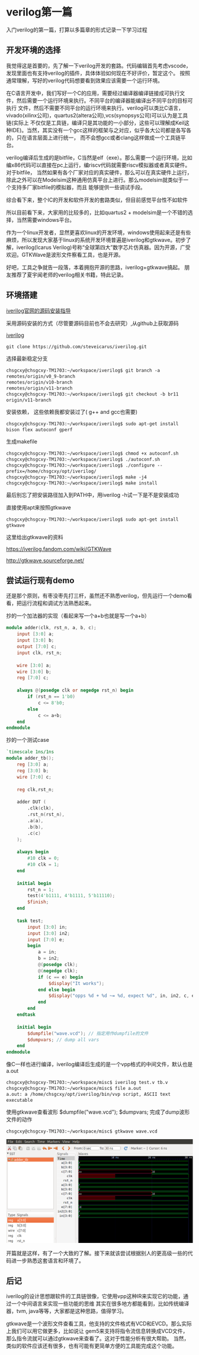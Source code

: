 # verilog第一篇

入门verilog的第一篇，打算以多篇章的形式记录一下学习过程

## 开发环境的选择

我觉得这是首要的，先了解一下verilog开发的套路。代码编辑首先考虑vscode，发现里面也有支持verilog的插件，具体体验如何现在不好评价，暂定这个。
按照通常理解，写好的verilog代码想要看到效果应该需要一个运行环境。

在C语言开发中，我们写好一个C的应用，需要经过编译器编译链接成可执行文件，然后需要一个运行环境来执行。不同平台的编译器能编译出不同平台的目标可执行
文件，然后不需要不同平台的运行环境来执行。verilog可以类比C语言，vivado(xilinx公司)，quartus2(altera公司),vcs(synopsys公司)可以认为是工具链(实际上
不仅仅是工具链，编译只是其功能的一小部分，这些可以理解成Keil这种IDE)。当然，其实没有一个gcc这样的框架与之对应，似乎各大公司都是各写各的，只在语言层面上进行统一，
而不会想gcc或者clang这样做成一个工具链平台。

verilog编译后生成的是bitfile，C当然是elf（exe）。那么需要一个运行环境，比如编x86代码可以直接在pc上运行，编riscv代码就需要riscv模拟器或者真实硬件。对于bitfile，
当然如果有各个厂家对应的真实硬件，那么可以在真实硬件上运行，除此之外可以在Modelsim这种通用仿真平台上进行。那么modelsim就类似于一个支持多厂家bitfile的模拟器，而且
能够提供一些调试手段。

综合看下来，整个IC的开发和软件开发的套路类似，但目前感觉平台性不如软件

所以目前看下来，大家用的比较多的，比如quartus2 + modelsim是一个不错的选择，当然需要windows平台。

作为一个linux开发者，显然更喜欢linux的开发环境，windows使用起来还是有些麻烦，所以发现大家基于linux的系统开发环境普遍是iverilog和gtkwave。初步了解，iverilog(Icarus Verilog)号称“全球第四大”数字芯片仿真器。因为开源，广受欢迎。GTKWave是波形文件察看工具，也是开源。

好吧，工具之争就告一段落，本着拥抱开源的思路，iverilog+gtkwave搞起。
朋友推荐了夏宇闻老师的verilog相关书籍，特此记录。

## 环境搭建

[iverilog官网的源码安装指导](https://iverilog.fandom.com/wiki/Installation_Guide#Compiling_on_Linux.2FUnix)

采用源码安装的方式（尽管要源码目前也不会去研究）,从github上获取源码

[iverilog](https://github.com/steveicarus/iverilog.git)

```shell
git clone https://github.com/steveicarus/iverilog.git
```

选择最新稳定分支

```shell
chsgcxy@chsgcxy-TM1703:~/workspace/iverilog$ git branch -a
remotes/origin/v0_9-branch
remotes/origin/v10-branch
remotes/origin/v11-branch
chsgcxy@chsgcxy-TM1703:~/workspace/iverilog$ git checkout -b br11 origin/v11-branch
```

安装依赖， 这些依赖我都安装过了( g++ and gcc也需要)

```shell
chsgcxy@chsgcxy-TM1703:~/workspace/iverilog$ sudo apt-get install bison flex autoconf gperf
```

生成makefile

```shell
chsgcxy@chsgcxy-TM1703:~/workspace/iverilog$ chmod +x autoconf.sh
chsgcxy@chsgcxy-TM1703:~/workspace/iverilog$ ./autoconf.sh
chsgcxy@chsgcxy-TM1703:~/workspace/iverilog$ ./configure --prefix=/home/chsgcxy/opt/iverilog/
chsgcxy@chsgcxy-TM1703:~/workspace/iverilog$ make -j4
chsgcxy@chsgcxy-TM1703:~/workspace/iverilog$ make install
```

最后别忘了把安装路径加入到PATH中，用iverilog -h试一下是不是安装成功

直接使用apt来按照gtkwave

```shell
chsgcxy@chsgcxy-TM1703:~/workspace/iverilog$ sudo apt-get install gtkwave
```

这里给出gtkwave的资料

https://iverilog.fandom.com/wiki/GTKWave

http://gtkwave.sourceforge.net/

## 尝试运行现有demo

还是那个原则，有枣没枣先打三杆，虽然还不熟悉verilog，但先运行一个demo看看，把运行流程和调试方法熟悉起来。

抄的一个加法器的实现（看起来写一个a+b也就是写一个a+b）

```verilog
module adder(clk, rst_n, a, b, c);
    input [3:0] a;
    input [3:0] b;
    output [7:0] c;
    input clk, rst_n;

    wire [3:0] a;
    wire [3:0] b;
    reg [7:0] c;

    always @(posedge clk or negedge rst_n) begin
        if (rst_n == 1'b0)
            c <= 8'b0;
        else
            c <= a+b;
    end
endmodule
```

抄的一个测试case

```verilog
`timescale 1ns/1ns
module adder_tb();
    reg [3:0] a;
    reg [3:0] b;
    wire [7:0] c;

    reg clk,rst_n;

    adder DUT (
        .clk(clk),
        .rst_n(rst_n),
        .a(a),
        .b(b),
        .c(c)
    );

    always begin
        #10 clk = 0;
        #10 clk = 1;
    end

    initial begin
        rst_n = 1;
        test(4'b1111, 4'b1111, 5'b11110);
        $finish;
    end

    task test;
        input [3:0] in;
        input [3:0] in2;
        input [7:0] e;
        begin
            a = in;
            b = in2;
            @(posedge clk);
            @(negedge clk);
            if (c == e) begin
                $display("It works");
            end else begin
                $display("opps %d + %d ~= %d, expect %d", in, in2, c, e);
            end
        end
    endtask

    initial begin
        $dumpfile("wave.vcd"); // 指定用作dumpfile的文件
        $dumpvars; // dump all vars
    end
endmodule
```

像C一样也进行编译，iverilog编译后生成的是一个vpp格式的中间文件，默认也是a.out

```shell
chsgcxy@chsgcxy-TM1703:~/workspace/misc$ iverilog test.v tb.v
chsgcxy@chsgcxy-TM1703:~/workspace/misc$ file a.out
a.out: a /home/chsgcxy/opt/iverilog/bin/vvp script, ASCII text executable
```

使用gtkwave查看波形
 $dumpfile("wave.vcd"); $dumpvars; 完成了dump波形文件的动作

```shell
chsgcxy@chsgcxy-TM1703:~/workspace/misc$ gtkwave wave.vcd
```

![波形文件](../imgs/gtkwave-demo.png)

开篇就是这样，有了一个大致的了解。接下来就该尝试根据别人的更高级一些的代码进一步熟悉这套语言和环境了。

## 后记

iverilog的设计思想跟软件的工具链很像，它使用vpp这种IR来实现它的功能，通过一个中间语言来实现一些功能的思维
其实在很多地方都能看到，比如传统编译器，tvm, java等等，大家都是这种思路，值得学习。

gtkwave是一个波形文件查看工具，他支持的文件格式有VCD和EVCD。那么实际上我们可以用它做更多，比如说让
gem5来支持将指令流信息转换成VCD文件，那么指令流就可以通过gtkwave来查看了。这对于性能分析有很大帮助。
当然，类似的软件应该还有很多，也有可能有更简单方便的工具能完成这个功能。

